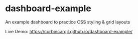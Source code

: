 # dashboard-example
An example dashboard to practice CSS styling &amp; grid layouts


Live Demo: https://corbincargil.github.io/dashboard-example/
